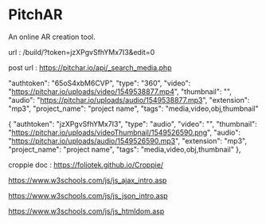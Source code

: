 # PitchAR
An online AR creation tool.

url : /build/?token=jzXPgvSfhYMx7I3&edit=0

post url : https://pitchar.io/api/_search_media.php

"authtoken": "65oS4xbM6CVP",
            "type": "360",
            "video": "https://pitchar.io/uploads/video/1549538877.mp4",
            "thumbnail": "",
            "audio": "https://pitchar.io/uploads/audio/1549538877.mp3",
            "extension": "mp3",
            "project_name": "project name",
            "tags": "media,video,obj,thumbnail"


{
            "authtoken": "jzXPgvSfhYMx7I3",
            "type": "audio",
            "video": "",
            "thumbnail": "https://pitchar.io/uploads/videoThumbnail/1549526590.png",
            "audio": "https://pitchar.io/uploads/audio/1549526590.mp3",
            "extension": "mp3",
            "project_name": "project name",
            "tags": "media,video,obj,thumbnail"
        },

croppie doc : https://foliotek.github.io/Croppie/

https://www.w3schools.com/js/js_ajax_intro.asp

https://www.w3schools.com/js/js_json_intro.asp

https://www.w3schools.com/js/js_htmldom.asp

